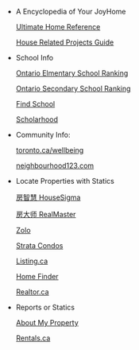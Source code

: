 ﻿


- A Encyclopedia of Your JoyHome

    <p><a href="./assets/pdfs/HomeReferenceGuide.pdf" target="_blank">Ultimate Home Reference</a></p>
    <p><a href="https://www.dropbox.com/sh/r6ksrxbvf6d2jqg/AAB03ZwLdq0rE4ekW2Y7eOQAa?lst=" target="_blank">House Related Projects Guide</a></p>

- School Info

    <p><a href="http://ontario.compareschoolrankings.org/elementary/SchoolsByRankLocationName.aspx" target="_blank">Ontario Elmentary School Ranking</a></p>

    <p><a href="http://britishcolumbia.compareschoolrankings.org/secondary/SchoolsByRankLocationName.aspx" target="_blank">Ontario Secondary School Ranking</a></p> 

    <p><a href="http://findschool.ca" target="_blank">Find School</a></p>

    <p><a href="http://scholarhood.ca" target="_blank">Scholarhood</a></p>

- Community Info:

    <p><a href="http://toronto.ca/wellbeing" target="_blank">toronto.ca/wellbeing</a></p>

    <p><a href="http://neighbourhood123.com" target="_blank">neighbourhood123.com</a></p>

- Locate Properties with Statics

    <p><a href="https://housesigma.com/web/en" target="_blank">房智慧 HouseSigma</a></p>

    <p><a href="https://www.realmaster.com" target="_blank">房大师 RealMaster</a></p>

    <p><a href="http://zolo.ca" target="_blank">Zolo</a></p>

    <p><a href="http://strata.ca" target="_blank">Strata Condos</a></p>

    <p><a href="http://listing.ca" target="_blank">Listing.ca</a></p>

    <p><a href="http://homefinder.ca" target="_blank">Home Finder</a></p>
   
    <p><a href="http://realtor.ca" target="_blank">Realtor.ca</a></p>

- Reports or Statics

    <p><a href="http://aboutmyproperty.ca" target="_blank">About My Property</a></p>

    <p><a href="https://rentals.ca" target="_blank">Rentals.ca</a></p>
    